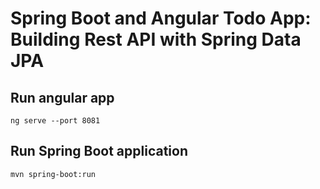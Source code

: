 # Spring Boot and Angular Todo App: Building Rest API with Spring Data JPA



## Run angular app
```
ng serve --port 8081
```


## Run Spring Boot application
```
mvn spring-boot:run
```

